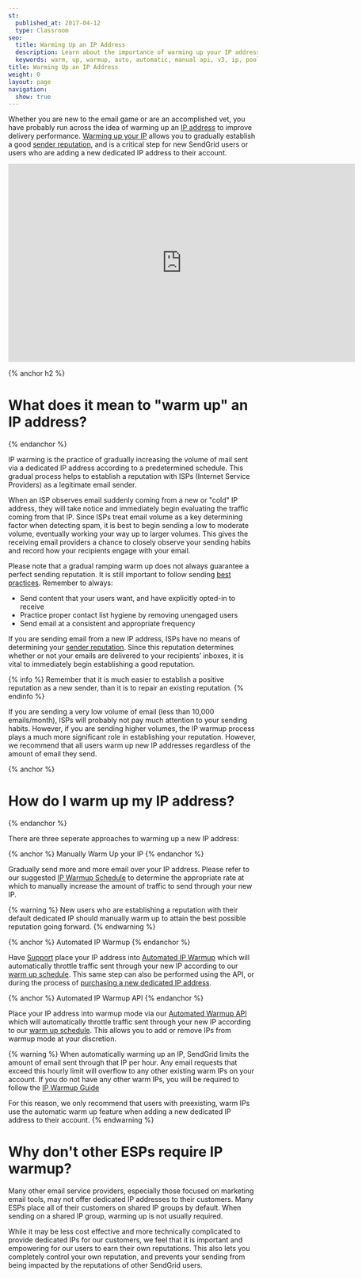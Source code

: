 ```yaml
---
st:
  published_at: 2017-04-12
  type: Classroom
seo:
  title: Warming Up an IP Address
  description: Learn about the importance of warming up your IP addresses, and advice on how to do it...
  keywords: warm, up, warmup, auto, automatic, manual api, v3, ip, pool, warmup, pools
title: Warming Up an IP Address
weight: 0
layout: page
navigation:
  show: true
---
```



Whether you are new to the email game or are an accomplished vet, you have probably run across the idea of warming up an [IP address]({{root_url}}/Glossary/ip_address.html) to improve delivery performance. [Warming up your IP]({{root_url}}/Glossary/ip_warmup.html) allows you to gradually establish a good [sender reputation]({{root_url}}/Classroom/Basics/Misc/your_reputation_what_is_it.html), and is a critical step for new SendGrid users or users who are adding a new dedicated IP address to their account.


<iframe src="https://player.vimeo.com/video/80755248" width="700" height="400" frameborder="0" webkitallowfullscreen mozallowfullscreen allowfullscreen></iframe>


{% anchor h2 %}
# What does it mean to "warm up" an IP address?
{% endanchor %}

IP warming is the practice of gradually increasing the volume of mail sent via a dedicated IP address according to a predetermined schedule. This gradual process helps to establish a reputation with ISPs (Internet Service Providers) as a legitimate email sender.

When an ISP observes email suddenly coming from a new or "cold" IP address, they will take notice and immediately begin evaluating the traffic coming from that IP. Since ISPs treat email volume as a key determining factor when detecting spam, it is best to begin sending a low to moderate volume, eventually working your way up to larger volumes. This gives the receiving email providers a chance to closely observe your sending habits and record how your recipients engage with your email.

Please note that a gradual ramping warm up does not always guarantee a perfect sending reputation. It is still important to follow sending [best practices](https://sendgrid.com/blog/10-tips-to-keep-email-out-of-the-spam-folder/). Remember to always:

- Send content that your users want, and have explicitly opted-in to receive
- Practice proper contact list hygiene by removing unengaged users
- Send email at a consistent and appropriate frequency

If you are sending email from a new IP address, ISPs have no means of determining your [sender reputation]({{root_url}}/Classroom/Basics/Misc/your_reputation_what_is_it.html). Since this reputation determines whether or not your emails are delivered to your recipients’ inboxes, it is vital to immediately begin establishing a good reputation.

{% info %}
Remember that it is much easier to establish a positive reputation as a new sender, than it is to repair an existing reputation.
{% endinfo %}

If you are sending a very low volume of email (less than 10,000 emails/month), ISPs will probably not pay much attention to your sending habits. However, if you are sending higher volumes, the IP warmup process plays a much more significant role in establishing your reputation. However, we recommend that all users warm up new IP addresses regardless of the amount of email they send.



{% anchor %}
# How do I warm up my IP address?
{% endanchor %}

There are three seperate approaches to warming up a new IP address:

{% anchor %}
Manually Warm Up your IP
{% endanchor %}

Gradually send more and more email over your IP address. Please refer to our suggested [IP Warmup Schedule]({{root_url}}/assets/IPWarmupSchedule.pdf) to determine the appropriate rate at which to manually increase the amount of traffic to send through your new IP.

{% warning %}
New users who are establishing a reputation with their default dedicated IP should manually warm up to attain the best possible reputation going forward.
{% endwarning %}

{% anchor %}
Automated IP Warmup
{% endanchor %}

Have [Support](https://support.sendgrid.com/hc/en-us) place your IP address into [Automated IP Warmup]({{root_url}}/Classroom/Basics/Misc/automated_ip_warmup.html) which will automatically throttle traffic sent through your new IP according to our [warm up schedule]({{root_url}}/API_Reference/Web_API_v3/IP_Management/ip_warmup_schedule.html). This same step can also be performed using the API, or during the process of [purchasing a new dedicated IP address]({{root_url}/Classroom/Basics/Account/adding_an_additional_dedicated_ip_to_your_account.html).

{% anchor %}
Automated IP Warmup API
{% endanchor %}

Place your IP address into warmup mode via our [Automated Warmup API]({{root_url}}/API_Reference/Web_API_v3/IP_Management/ip_warmup.html) which will automatically throttle traffic sent through your new IP according to our [warm up schedule]({{root_url}}/API_Reference/Web_API_v3/IP_Management/ip_warmup_schedule.html). This allows you to add or remove IPs from warmup mode at your discretion.

{% warning %}
When automatically warming up an IP, SendGrid limits the amount of email sent through that IP per hour. Any email requests that exceed this hourly limit will overflow to any other existing warm IPs on your account. If you do not have any other warm IPs, you will be required to follow the [IP Warmup Guide]({{root_url}}/assets/IPWarmupSchedule.pdf)

For this reason, we only recommend that users with preexisting, warm IPs use the automatic warm up feature when adding a new dedicated IP address to their account.
{% endwarning %}



# Why don't other ESPs require IP warmup?

Many other email service providers, especially those focused on marketing email tools, may not offer dedicated IP addresses to their customers. Many ESPs place all of their customers on shared IP groups by default. When sending on a shared IP group, warming up is not usually required.

While it may be less cost effective and more technically complicated to provide dedicated IPs for our customers, we feel that it is important and empowering for our users to earn their own reputations. This also lets you completely control your own reputation, and prevents your sending from being impacted by the reputations of other SendGrid users.

